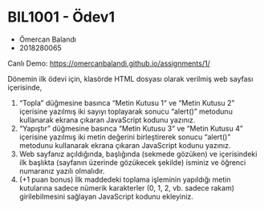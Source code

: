 # BIL1001 - Ödev1

- Ömercan Balandı
- 2018280065

Canlı Demo: https://omercanbalandi.github.io/assignments/1/



Dönemin ilk ödevi için, klasörde HTML dosyası olarak verilmiş web sayfası içerisinde,
1.	“Topla” düğmesine basınca “Metin Kutusu 1“ ve “Metin Kutusu 2” içerisine yazılmış iki sayıyı toplayarak sonucu “alert()” metodunu kullanarak ekrana çıkaran JavaScript kodunu yazınız. 
2.	“Yapıştır” düğmesine basınca “Metin Kutusu 3“ ve “Metin Kutusu 4” içerisine yazılmış iki metin değerini birleştirerek sonucu “alert()” metodunu kullanarak ekrana çıkaran JavaScript kodunu yazınız.
3.	Web sayfanız açıldığında, başlığında (sekmede gözüken) ve içerisindeki ilk başlıkta (sayfanın üzerinde gözükecek şekilde) isminiz ve öğrenci numaranız yazılı olmalıdır.
4.	(+1 puan bonus) İlk maddedeki toplama işleminin yapıldığı metin kutularına sadece nümerik karakterler (0, 1, 2, vb. sadece rakam) girilebilmesini sağlayan JavaScript kodunu ekleyiniz.